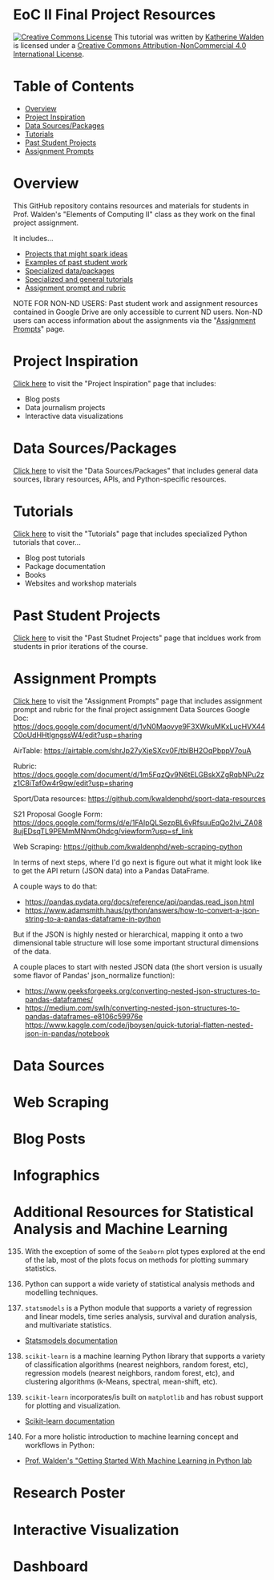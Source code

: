 # EoC II Final Project Resources

<a href="http://creativecommons.org/licenses/by-nc/4.0/" rel="license"><img style="border-width: 0;" src="https://i.creativecommons.org/l/by-nc/4.0/88x31.png" alt="Creative Commons License" /></a>
This tutorial was written by <a href="https://github.com/kwaldenphd">Katherine Walden</a> is licensed under a <a href="http://creativecommons.org/licenses/by-nc/4.0/" rel="license">Creative Commons Attribution-NonCommercial 4.0 International License</a>.

# Table of Contents

- [Overview](#overview)
- [Project Inspiration](#project-inspiration)
- [Data Sources/Packages](#data-sourcespackages)
- [Tutorials](#tutorials)
- [Past Student Projects](#past-student-projects)
- [Assignment Prompts](#assignment-prompts)

# Overview

This GitHub repository contains resources and materials for students in Prof. Walden's "Elements of Computing II" class as they work on the final project assignment.

It includes...
- [Projects that might spark ideas]()
- [Examples of past student work]()
- [Specialized data/packages]()
- [Specialized and general tutorials]()
- [Assignment prompt and rubric]()

NOTE FOR NON-ND USERS: Past student work and assignment resources contained in Google Drive are only accessible to current ND users. Non-ND users can access information about the assignments via the "[Assignment Prompts]()" page.

# Project Inspiration

[Click here]() to visit the "Project Inspiration" page that includes:
- Blog posts
- Data journalism projects
- Interactive data visualizations

# Data Sources/Packages

[Click here]() to visit the "Data Sources/Packages" that includes general data sources, library resources, APIs, and Python-specific resources.

# Tutorials

[Click here]() to visit the "Tutorials" page that includes specialized Python tutorials that cover...
- Blog post tutorials
- Package documentation
- Books
- Websites and workshop materials

# Past Student Projects

[Click here]() to visit the "Past Studnet Projects" page that incldues work from students in prior iterations of the course.

# Assignment Prompts

[Click here]() to visit the "Assignment Prompts" page that includes assignment prompt and rubric for the final project assignment
Data Sources Google Doc: https://docs.google.com/document/d/1vN0Maovye9F3XWkuMKxLucHVX44C0oUdHHtlgngssW4/edit?usp=sharing

AirTable: https://airtable.com/shrJp27yXjeSXcv0F/tblBH2OqPbppV7ouA

Rubric: https://docs.google.com/document/d/1m5FqzQv9N6tELGBskXZgRqbNPu2zz1C8iTaf0w4r9qw/edit?usp=sharing

Sport/Data resources: https://github.com/kwaldenphd/sport-data-resources

S21 Proposal Google Form: https://docs.google.com/forms/d/e/1FAIpQLSezpBL6vRfsuuEqQo2Ivi_ZA088ujEDsqTL9PEMmMNnmOhdcg/viewform?usp=sf_link

Web Scraping: https://github.com/kwaldenphd/web-scraping-python

In terms of next steps, where I'd go next is figure out what it might look like to get the API return (JSON data) into a Pandas DataFrame.

A couple ways to do that:
- https://pandas.pydata.org/docs/reference/api/pandas.read_json.html
- https://www.adamsmith.haus/python/answers/how-to-convert-a-json-string-to-a-pandas-dataframe-in-python

But if the JSON is highly nested or hierarchical, mapping it onto a two dimensional table structure will lose some important structural dimensions of the data.

A couple places to start with nested JSON data (the short version is usually some flavor of Pandas' json_normalize function):
- https://www.geeksforgeeks.org/converting-nested-json-structures-to-pandas-dataframes/
- https://medium.com/swlh/converting-nested-json-structures-to-pandas-dataframes-e8106c59976e
https://www.kaggle.com/code/jboysen/quick-tutorial-flatten-nested-json-in-pandas/notebook
# Data Sources

# Web Scraping

# Blog Posts

# Infographics

# Additional Resources for Statistical Analysis and Machine Learning

135. With the exception of some of the `Seaborn` plot types explored at the end of the lab, most of the plots focus on methods for plotting summary statistics.

136. Python can support a wide variety of statistical analysis methods and modelling techniques.

137. `statsmodels` is a Python module that supports a variety of regression and linear models, time series analysis, survival and duration analysis, and multivariate statistics.
- [Statsmodels documentation](https://www.statsmodels.org/stable/user-guide.html)

138. `scikit-learn` is a machine learning Python library that supports a variety of classification algorithms (nearest neighbors, random forest, etc), regression models (nearest neighbors, random forest, etc), and clustering algorithms (k-Means, spectral, mean-shift, etc). 

139. `scikit-learn` incorporates/is built on `matplotlib` and has robust support for plotting and visualization.
- [Scikit-learn documentation](https://scikit-learn.org/stable/)

140. For a more holistic introduction to machine learning concept and workflows in Python:
  * [Prof. Walden's "Getting Started With Machine Learning in Python lab](https://github.com/kwaldenphd/machine-learning-intro/blob/main/ml-python-intro.md#machine-learning-libraries) 


# Research Poster

# Interactive Visualization

# Dashboard


